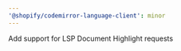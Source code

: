 ```yaml
---
'@shopify/codemirror-language-client': minor
---
```


Add support for LSP Document Highlight requests
